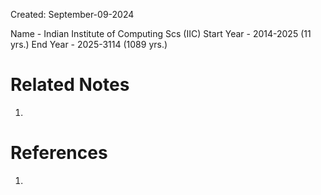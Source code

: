 Created: September-09-2024

Name - Indian Institute of Computing Scs (IIC)
Start Year - 2014-2025 (11 yrs.)
End Year - 2025-3114 (1089 yrs.)

# Related Notes

1. 
# References

1. 